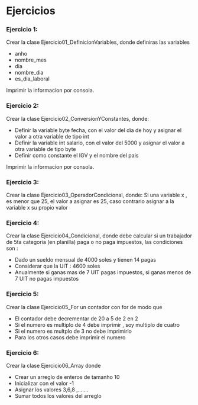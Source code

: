 # Ejercicios

### Ejercicio 1: 
Crear la clase Ejercicio01_DefinicionVariables, donde definiras las variables

 - anho
 - nombre_mes
 - dia
 - nombre_dia
 - es_dia_laboral
 
 Imprimir la informacion por consola.
 
 
 ### Ejercicio 2: 
Crear la clase Ejercicio02_ConversionYConstantes, donde:

 - Definir la variable byte fecha, con el valor del dia de hoy y asignar el valor a otra variable de tipo int
 - Definir la variable int salario, con el valor del 5000 y asignar el valor a otra variable de tipo byte
 - Definir como constante el IGV y el nombre del pais
 
 Imprimir la informacion por consola.
 
 
 ### Ejercicio 3: 
Crear la clase Ejercicio03_OperadorCondicional, donde: Si una variable x , es menor que 25, el valor a asignar es 25, caso contrario asignar a la variable x su propio valor


 ### Ejercicio 4: 
 
Crear la clase Ejercicio04_Condicional, donde debe calcular si un trabajador de 5ta categoria (en planilla) paga o no paga impuestos, las condiciones son :

 - Dado un sueldo mensual de 4000 soles y tienen 14 pagas   
 - Considerar que la UIT : 4600 soles  
 - Anualmente si ganas mas de 7 UIT pagas impuestos, si ganas menos de 7 UIT no pagas impuestos


 ### Ejercicio 5: 

Crear la clase Ejercicio05_For un contador con for de modo que

- El contador debe decrementar de 20 a 5 de 2 en 2
- Si el numero es multiplo de 4 debe imprimir , soy multiplo de cuatro
- Si el numero es multplo de 3 no debe imprimirlo
- Para los otros casos debe imprimir el numero

 ### Ejercicio 6: 

Crear la clase Ejercicio06_Array donde

- Crear un arreglo de enteros de tamanho 10
- Inicializar con el valor -1
- Asignar los valores 3,6,8 ,.......
- Sumar todos los valores del arreglo


		 